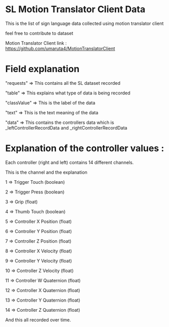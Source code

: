 # SL Motion Translator Client Data

This is the list of sign language data collected using motion translator client

feel free to contribute to dataset

Motion Translator Client link : https://github.com/umaruta4/MotionTranslatorClient

# Field explanation

"requests" => This contains all the SL dataset recorded

"table" => This explains what type of data is being recorded

"classValue" => This is the label of the data

"text" => This is the text meaning of the data

"data" => This contains the controllers data which is _leftControllerRecordData and _rightControllerRecordData

# Explanation of the controller values :

Each controller (right and left) contains 14 different channels.

This is the channel and the explanation

1 => Trigger Touch (boolean)

2 => Trigger Press (boolean)

3 => Grip (float)

4 => Thumb Touch (boolean)

5 => Controller X Position (float)

6 => Controller Y Position (float)

7 => Controller Z Position (float)

8 => Controller X Velocity (float)

9 => Controller Y Velocity (float)

10 => Controller Z Velocity (float)

11 => Controller W Quaternion (float)

12 => Controller X Quaternion (float)

13 => Controller Y Quaternion (float)

14 => Controller Z Quaternion (float)

And this all recorded over time.
